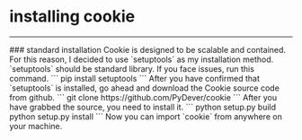 
# installing cookie
<hr>
### standard installation
Cookie is designed to be scalable and contained. For this reason, I decided to use
`setuptools` as my installation method. `setuptools` should be
standard library. If you face issues, run this command.
```
pip install setuptools
```
After you have confirmed that `setuptools` is installed, go ahead and download
the Cookie source code from github.
```
git clone https://github.com/PyDever/cookie
```
After you have grabbed the source, you need to install it.
```
python setup.py build
python setup.py install
```
Now you can import `cookie` from anywhere on your machine.

